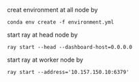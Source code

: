 
creat environment at all node by
```
conda env create -f environment.yml
```

start ray at head node by
```
ray start --head --dashboard-host=0.0.0.0
```

start ray at worker node by
```
ray start --address='10.157.150.10:6379'
```




